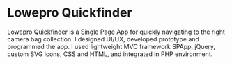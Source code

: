 # Lowepro Quickfinder

Lowepro Quickfinder is a Single Page App for quickly navigating to the right camera bag collection.  I designed UI/UX, developed prototype and programmed the app. I used lightweight MVC framework SPApp, jQuery, custom SVG icons, CSS and HTML, and integrated in PHP environment.

